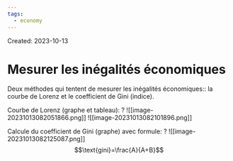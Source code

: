 ```yaml
---
tags:
  - economy
---
```

Created: 2023-10-13

# Mesurer les inégalités économiques

Deux méthodes qui tentent de mesurer les inégalités économiques:: la courbe de Lorenz et le coefficient de Gini (indice).
<!--SR:!2023-10-29,3,170-->

Courbe de Lorenz (graphe et tableau):
?
![[image-20231013082051866.png]]
![[image-20231013082101896.png]]
<!--SR:!2023-11-13,20,250-->

Calcule du coefficient de Gini (graphe) avec formule:
?
![[image-20231013082125087.png]]
$$\text{gini}=\frac{A}{A+B}$$
<!--SR:!2023-11-04,12,230-->
